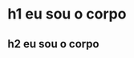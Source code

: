 <html>
    <head>
        <title>
            olá, eu sou a cabeça
        </title>
    </head>
    <body>
        <h1>h1 eu sou o corpo</h1>
        <h2>h2 eu sou o corpo</h2>
    </body>
</html>